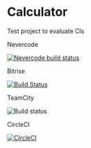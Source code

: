# Calculator
Test project to evaluate CIs

Nevercode

[![Nevercode build status](https://app.nevercode.io/api/projects/40140308-cc2e-4862-91f4-16aab8fe5719/workflows/70a54704-a1d3-4b24-8df4-5a989aec64f4/status_badge.svg?branch=master)](https://app.nevercode.io/#/project/40140308-cc2e-4862-91f4-16aab8fe5719/workflow/70a54704-a1d3-4b24-8df4-5a989aec64f4/latestBuild?branch=master)

Bitrise

[![Build Status](https://app.bitrise.io/app/6761e618f0b9b058/status.svg?token=fZGD--bq42fAuog0ToJrlw&branch=master)](https://app.bitrise.io/app/6761e618f0b9b058)

TeamCity



![Build status](http://localhost:8111/guestAuth/app/rest/builds/buildType:(Calculator_Deploy)/statusIcon.svg
)

CircleCI

[![CircleCI](https://circleci.com/gh/BulatMukhutdin/Calculator/tree/master.svg?style=svg)](https://circleci.com/gh/BulatMukhutdin/Calculator/tree/master)
